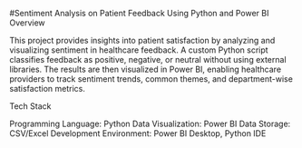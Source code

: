 #Sentiment Analysis on Patient Feedback Using Python and Power BI
Overview

This project provides insights into patient satisfaction by analyzing and visualizing sentiment in healthcare feedback. A custom Python script classifies feedback as positive, negative, or neutral without using external libraries. The results are then visualized in Power BI, enabling healthcare providers to track sentiment trends, common themes, and department-wise satisfaction metrics.

Tech Stack

  Programming Language: Python
  Data Visualization: Power BI
  Data Storage: CSV/Excel
  Development Environment: Power BI Desktop, Python IDE 

